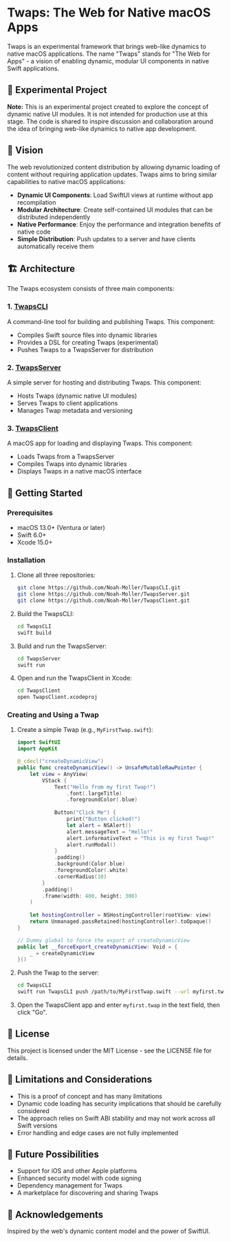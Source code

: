# Twaps: The Web for Native macOS Apps

Twaps is an experimental framework that brings web-like dynamics to native macOS applications. The name "Twaps" stands for "The Web for Apps" - a vision of enabling dynamic, modular UI components in native Swift applications.

## 🧪 Experimental Project

**Note:** This is an experimental project created to explore the concept of dynamic native UI modules. It is not intended for production use at this stage. The code is shared to inspire discussion and collaboration around the idea of bringing web-like dynamics to native app development.

## 🌟 Vision

The web revolutionized content distribution by allowing dynamic loading of content without requiring application updates. Twaps aims to bring similar capabilities to native macOS applications:

- **Dynamic UI Components**: Load SwiftUI views at runtime without app recompilation
- **Modular Architecture**: Create self-contained UI modules that can be distributed independently
- **Native Performance**: Enjoy the performance and integration benefits of native code
- **Simple Distribution**: Push updates to a server and have clients automatically receive them

## 🏗️ Architecture

The Twaps ecosystem consists of three main components:

### 1. [TwapsCLI](https://github.com/Noah-Moller/TwapsCLI)

A command-line tool for building and publishing Twaps. This component:
- Compiles Swift source files into dynamic libraries
- Provides a DSL for creating Twaps (experimental)
- Pushes Twaps to a TwapsServer for distribution

### 2. [TwapsServer](https://github.com/Noah-Moller/TwapsServer)

A simple server for hosting and distributing Twaps. This component:
- Hosts Twaps (dynamic native UI modules)
- Serves Twaps to client applications
- Manages Twap metadata and versioning

### 3. [TwapsClient](https://github.com/Noah-Moller/TwapsClient)

A macOS app for loading and displaying Twaps. This component:
- Loads Twaps from a TwapsServer
- Compiles Twaps into dynamic libraries
- Displays Twaps in a native macOS interface

## 🚀 Getting Started

### Prerequisites

- macOS 13.0+ (Ventura or later)
- Swift 6.0+
- Xcode 15.0+

### Installation

1. Clone all three repositories:
   ```bash
   git clone https://github.com/Noah-Moller/TwapsCLI.git
   git clone https://github.com/Noah-Moller/TwapsServer.git
   git clone https://github.com/Noah-Moller/TwapsClient.git
   ```

2. Build the TwapsCLI:
   ```bash
   cd TwapsCLI
   swift build
   ```

3. Build and run the TwapsServer:
   ```bash
   cd TwapsServer
   swift run
   ```

4. Open and run the TwapsClient in Xcode:
   ```bash
   cd TwapsClient
   open TwapsClient.xcodeproj
   ```

### Creating and Using a Twap

1. Create a simple Twap (e.g., `MyFirstTwap.swift`):
   ```swift
   import SwiftUI
   import AppKit

   @_cdecl("createDynamicView")
   public func createDynamicView() -> UnsafeMutableRawPointer {
       let view = AnyView(
           VStack {
               Text("Hello from my first Twap!")
                   .font(.largeTitle)
                   .foregroundColor(.blue)
               
               Button("Click Me") {
                   print("Button clicked!")
                   let alert = NSAlert()
                   alert.messageText = "Hello!"
                   alert.informativeText = "This is my first Twap!"
                   alert.runModal()
               }
               .padding()
               .background(Color.blue)
               .foregroundColor(.white)
               .cornerRadius(10)
           }
           .padding()
           .frame(width: 400, height: 300)
       )
       
       let hostingController = NSHostingController(rootView: view)
       return Unmanaged.passRetained(hostingController).toOpaque()
   }

   // Dummy global to force the export of createDynamicView
   public let __forceExport_createDynamicView: Void = {
       _ = createDynamicView
   }()
   ```

2. Push the Twap to the server:
   ```bash
   cd TwapsCLI
   swift run TwapsCLI push /path/to/MyFirstTwap.swift --url myfirst.twap --yes
   ```

3. Open the TwapsClient app and enter `myfirst.twap` in the text field, then click "Go".

## 📝 License

This project is licensed under the MIT License - see the LICENSE file for details.

## 🤔 Limitations and Considerations

- This is a proof of concept and has many limitations
- Dynamic code loading has security implications that should be carefully considered
- The approach relies on Swift ABI stability and may not work across all Swift versions
- Error handling and edge cases are not fully implemented

## 🔮 Future Possibilities

- Support for iOS and other Apple platforms
- Enhanced security model with code signing
- Dependency management for Twaps
- A marketplace for discovering and sharing Twaps

## 🙏 Acknowledgements

Inspired by the web's dynamic content model and the power of SwiftUI.
